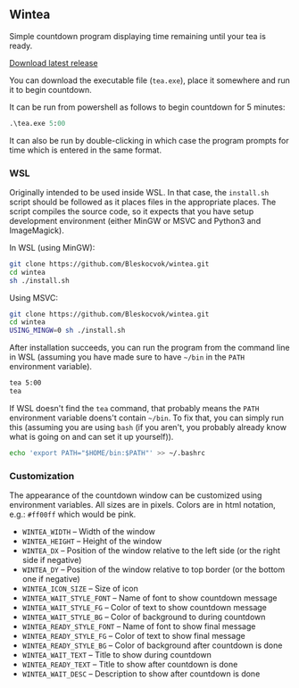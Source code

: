 ## Wintea

Simple countdown program displaying time remaining until your tea is ready.

[Download latest release](https://github.com/Bleskocvok/wintea/releases/latest)

You can download the executable file (`tea.exe`), place it somewhere and run it to begin
countdown.

It can be run from powershell as follows to begin countdown for 5 minutes:

```ps
.\tea.exe 5:00
```

It can also be run by double-clicking in which case the program prompts for
time which is entered in the same format.

### WSL

Originally intended to be used inside WSL. In that case, the `install.sh` script
should be followed as it places files in the appropriate places. The script
compiles the source code, so it expects that you have setup development
environment (either MinGW or MSVC and Python3 and ImageMagick).

In WSL (using MinGW):
```sh
git clone https://github.com/Bleskocvok/wintea.git
cd wintea
sh ./install.sh
```

Using MSVC:
```sh
git clone https://github.com/Bleskocvok/wintea.git
cd wintea
USING_MINGW=0 sh ./install.sh
```

After installation succeeds, you can run the program from the command line in
WSL (assuming you have made sure to have `~/bin` in the `PATH` environment
variable).
```sh
tea 5:00
tea
```

If WSL doesn't find the `tea` command, that probably means the `PATH`
environment variable doens't contain `~/bin`. To fix that, you can simply run
this (assuming you are using `bash` (if you aren't, you probably already know
what is going on and can set it up yourself)).
```sh
echo 'export PATH="$HOME/bin:$PATH"' >> ~/.bashrc
```

### Customization

The appearance of the countdown window can be customized using environment
variables. All sizes are in pixels. Colors are in html notation, e.g.: `#ff00ff`
which would be pink.

- `WINTEA_WIDTH` – Width of the window
- `WINTEA_HEIGHT` – Height of the window
- `WINTEA_DX` – Position of the window relative to the left side (or the right side if negative)
- `WINTEA_DY` – Position of the window relative to top border (or the bottom one if negative)
- `WINTEA_ICON_SIZE` – Size of icon
- `WINTEA_WAIT_STYLE_FONT` – Name of font to show countdown message
- `WINTEA_WAIT_STYLE_FG` – Color of text to show countdown message
- `WINTEA_WAIT_STYLE_BG` – Color of background to during countdown
- `WINTEA_READY_STYLE_FONT` – Name of font to show final message
- `WINTEA_READY_STYLE_FG` – Color of text to show final message
- `WINTEA_READY_STYLE_BG` – Color of background after countdown is done
- `WINTEA_WAIT_TEXT` – Title to show during countdown
- `WINTEA_READY_TEXT` – Title to show after countdown is done
- `WINTEA_WAIT_DESC` – Description to show after countdown is done
